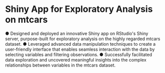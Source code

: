 # Shiny App for Exploratory Analysis on mtcars
●	Designed and deployed an innovative Shiny app on RStudio's Shiny server, purpose-built for exploratory analysis on the highly regarded mtcars dataset.
●	Leveraged advanced data manipulation techniques to create a user-friendly interface that enables seamless interaction with the data by selecting variables and filtering observations.
●	Successfully facilitated data exploration and uncovered meaningful insights into the complex relationships between variables in the mtcars dataset.
